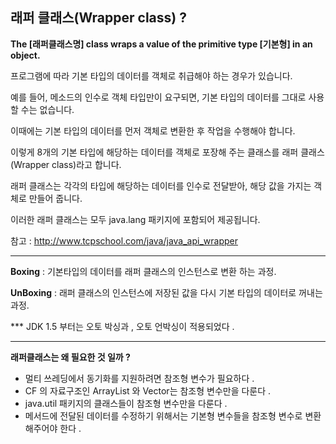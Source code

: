 ## **래퍼 클래스(Wrapper class) ?**

**The [래퍼클래스명] class wraps a value of the primitive type [기본형] in an object.**

프로그램에 따라 기본 타입의 데이터를 객체로 취급해야 하는 경우가 있습니다.

예를 들어, 메소드의 인수로 객체 타입만이 요구되면, 기본 타입의 데이터를 그대로 사용할 수는 없습니다.

이때에는 기본 타입의 데이터를 먼저 객체로 변환한 후 작업을 수행해야 합니다.

이렇게 8개의 기본 타입에 해당하는 데이터를 객체로 포장해 주는 클래스를 래퍼 클래스(Wrapper class)라고 합니다.

래퍼 클래스는 각각의 타입에 해당하는 데이터를 인수로 전달받아, 해당 값을 가지는 객체로 만들어 줍니다.

이러한 래퍼 클래스는 모두 java.lang 패키지에 포함되어 제공됩니다.


참고 :  http://www.tcpschool.com/java/java_api_wrapper

---

**Boxing** : 기본타입의 데이터를 래퍼 클래스의 인스턴스로 변환 하는 과정.

**UnBoxing** : 래퍼 클래스의 인스턴스에 저장된 값을 다시 기본 타입의 데이터로 꺼내는 과정.

*** JDK 1.5 부터는 오토 박싱과 , 오토 언박싱이 적용되었다 . 

---

**래퍼클래스는 왜 필요한 것 일까 ?** 

- 멀티 쓰레딩에서 동기화를 지원하려면 참조형 변수가 필요하다 .
- CF 의 자료구조인 ArrayList 와 Vector는 참조형 변수만을 다룬다 .
- java.util 패키지의 클래스들이 참조형 변수만을 다룬다 .
- 메서드에 전달된 데이터를 수정하기 위해서는 기본형 변수들을 참조형 변수로 변환해주어야 한다 .

